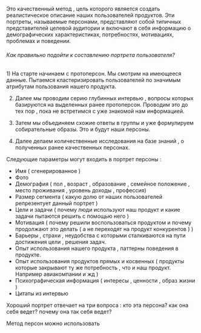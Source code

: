 Это качественный метод , цель которого является создать реалистическое описание наших пользователей продуктов. Эти портреты, называемые персонами, представляют собой типичных представителей целевой аудитории и включают в себя информацию о демографических характеристиках, потребностях, мотивациях, проблемах и поведении.

<h6>Как правильно подойти к составлению портрета пользователя? </h6>
1) На старте начинаем с протоперсон. Мы смотрим на имеющееся данные. Пытаемся кластеризировать  пользователей по значимым атрибутам пользования нашего продукта. 

2) Далее мы проводим серию глубинных интервью , вопросы которых базируются на выделенных ранее протоперсон. Проводим это до тех пор , пока не встретимся с уже знакомой нам информацией. 

3) Затем мы объединяем схожие ответы в группы и уже формулируем собирательные образы. Это и будут наши персоны. 

4) Далее делаем количественные исследования на базе знаний , о полученных ранее качественных персонах. 


Следующие параметры могут входить в портрет персоны : 
- Имя ( сгенерированное )
- Фото 
- Демография ( пол , возраст , образование , семейное положение , место проживания , уровень доходы , профессия)
- Размер сегмента ( какую долю от наших пользователей репрезентует данный портрет )
- Цели и задачи ( почему люди используют наш продукт и какие задачи пытаются решить с помощью него )
- Мотивация ( почему решили воспользоваться продуктом и почему продолжают это делать ( а не переходят на продукт конкурентов ) ) 
- Барьеры , страхи , неудобства с которыми сталкиваются на пути достижения цели , решения задач. 
- Опыт использования нашего продукта , паттерны поведения в продукте. 
- Опыт использования продуктов прямых и косвенных ( продукты которые закрывают ту же потребность , что и наш продукт. Например авиакомпании и жд )
- Психографическая информация ( интересы , ценности , образ жизни )
- Цитаты из интервью

Хороший портрет отвечает на три вопроса : кто эта персона? как она себя ведет? почему она так себя ведет? 

Метод персон можно использовать 




